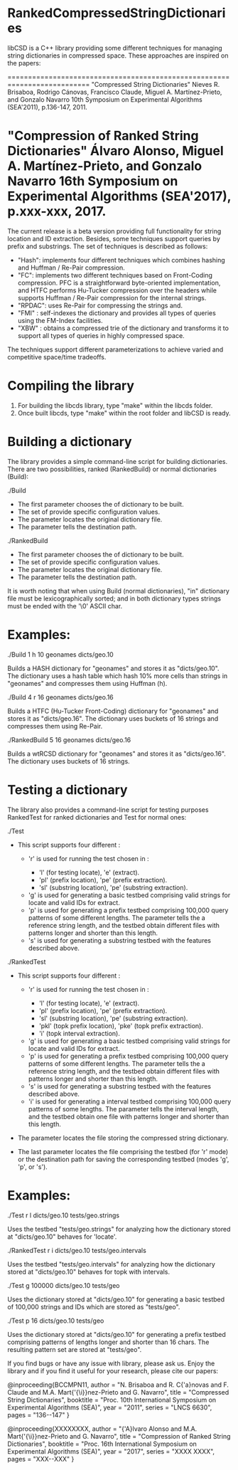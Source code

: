 # RankedCompressedStringDictionaries

libCSD is a C++ library providing some different techniques for managing
string dictionaries in compressed space. These approaches are inspired on
the papers:

==========================================================================
  "Compressed String Dictionaries"
  Nieves R. Brisaboa, Rodrigo Cánovas, Francisco Claude, 
  Miguel A. Martínez-Prieto, and Gonzalo Navarro
  10th Symposium on Experimental Algorithms (SEA'2011), p.136-147, 2011.

  "Compression of Ranked String Dictionaries"
  Álvaro Alonso, Miguel A. Martínez-Prieto, and Gonzalo Navarro
  16th Symposium on Experimental Algorithms (SEA'2017), p.xxx-xxx, 2017.
==========================================================================

The current release is a beta version providing full functionality for
string location and ID extraction. Besides, some techniques support queries
by prefix and substrings. The set of techniques is described as follows:

- "Hash":  implements four different techniques which combines hashing and 
	   Huffman / Re-Pair compression.
- "FC":    implements two different techniques based on Front-Coding 
	   compression. PFC is a straightforward byte-oriented implementation,
	   and HTFC performs Hu-Tucker compression over the headers while
	   supports Huffman / Re-Pair compression for the internal strings.
- "RPDAC": uses Re-Pair for compressing the strings and.
- "FMI"  : self-indexes the dictionary and provides all types of queries using
	   the FM-Index facilities.
- "XBW"  : obtains a compressed trie of the dictionary and transforms it to
	   support all types of queries in highly compressed space.

The techniques support different parameterizations to achieve varied and
competitive space/time tradeoffs. 

Compiling the library
====================
1) For building the libcds library, type "make" within the libcds folder.
2) Once built libcds, type "make" within the root folder and libCSD is ready.


Building a dictionary
=====================
The library provides a simple command-line script for building dictionaries. There are two possibilities, ranked (RankedBuild) or normal dictionaries (Build):

./Build <type> <parameters> <in> <out>
  - The first parameter chooses the <type> of dictionary to be built. 
  - The set of <parameters> provide specific configuration values.
  - The <in> parameter locates the original dictionary file.
  - The <out> parameter tells the destination path.
  
./RankedBuild <type> <parameters> <in> <out>
  - The first parameter chooses the <type> of dictionary to be built. 
  - The set of <parameters> provide specific configuration values.
  - The <in> parameter locates the original dictionary file.
  - The <out> parameter tells the destination path.

It is worth noting that when using Build (normal dictionaries), "in" dictionary file must be lexicographically sorted;
and in both dictionary types strings must be ended with the '\0' ASCII char.

Examples:
=========
./Build 1 h 10 geonames dicts/geo.10

  Builds a HASH dictionary for "geonames" and stores it as "dicts/geo.10". The 
  dictionary uses a hash table which hash 10% more cells than strings in 
  "geonames" and compresses them using Huffman (h).


  ./Build 4 r 16 geonames dicts/geo.16

  Builds a HTFC (Hu-Tucker Front-Coding) dictionary for "geonames" and stores 
  it as "dicts/geo.16". The dictionary uses buckets of 16 strings and 
  compresses them using Re-Pair.

  
./RankedBuild 5 16 geonames dicts/geo.16

  Builds a wtRCSD dictionary for "geonames" and stores 
  it as "dicts/geo.16". The dictionary uses buckets of 16 strings.  
  

  
Testing a dictionary
====================
The library also provides a command-line script for testing purposes RankedTest for ranked dictionaries and Test for normal ones:

./Test <mode> <opt> <in> <file>

- This script supports four different <modes>:

  - 'r' is used for running the test chosen in <opt>:
	 - 'l' (for testing locate), 'e' (extract).
	 - 'pl' (prefix location), 'pe' (prefix extraction).
	 - 'sl' (substring location), 'pe' (substring extraction). 
  - 'g' is used for generating a basic testbed comprising <opt> valid strings
	for locate and <opt> valid IDs for extract.
  - 'p' is used for generating a prefix testbed comprising 100,000 query 
	patterns of some different lengths. The <opt> parameter tells the
	a reference string length, and the testbed obtain different files
	with patterns longer and shorter than this length.
  - 's' is used for generating a substring testbed with the features described
	above.

	
./RankedTest <mode> <opt> <in> <file>

- This script supports four different <modes>:

  - 'r' is used for running the test chosen in <opt>:
	 - 'l' (for testing locate), 'e' (extract).
	 - 'pl' (prefix location), 'pe' (prefix extraction).
	 - 'sl' (substring location), 'pe' (substring extraction). 
	 - 'pkl' (topk prefix location), 'pke' (topk prefix extraction).
	 - 'i' (topk interval extraction).
  - 'g' is used for generating a basic testbed comprising <opt> valid strings
	for locate and <opt> valid IDs for extract.
  - 'p' is used for generating a prefix testbed comprising 100,000 query 
	patterns of some different lengths. The <opt> parameter tells the
	a reference string length, and the testbed obtain different files
	with patterns longer and shorter than this length.
  - 's' is used for generating a substring testbed with the features described
	above.
  - 'i' is used for generating a interval testbed comprising 100,000 query 
	patterns of some lengths. The <opt> parameter tells the
	interval length, and the testbed obtain one file
	with patterns longer and shorter than this length.

	
- The parameter <in> locates the file storing the compressed string dictionary.
- The last <file> parameter locates the file comprising the testbed (for 'r'
  mode) or the destination path for saving the corresponding testbed (modes 
  'g', 'p', or 's').


Examples:
=========
./Test r l dicts/geo.10 tests/geo.strings

  Uses the testbed "tests/geo.strings" for analyzing how the dictionary stored 
  at "dicts/geo.10" behaves for 'locate'.

./RankedTest r i dicts/geo.10 tests/geo.intervals 

  Uses the testbed "tests/geo.intervals" for analyzing how the dictionary stored 
  at "dicts/geo.10" behaves for topk with intervals.
  
./Test g 100000 dicts/geo.10 tests/geo

  Uses the dictionary stored at "dicts/geo.10" for generating a basic testbed 
  of 100,000 strings and IDs which are stored as "tests/geo".

./Test p 16 dicts/geo.10 tests/geo

  Uses the dictionary stored at "dicts/geo.10" for generating a prefix testbed
  comprising patterns of lengths longer and shorter than 16 chars. The 
  resulting pattern set are stored at "tests/geo".
    


If you find bugs or have any issue with library, please ask us. Enjoy the 
library and if you find it useful for your research, please cite our papers:

@inproceeding{BCCMPN11,
  author    = "N. Brisaboa and R. C{\'a}novas and F. Claude 
                and M.A. Mart{\'{\i}}nez-Prieto and G. Navarro",
  title     = "Compressed String Dictionaries",
  booktitle = "Proc. 10th International Symposium on Experimental 
	        Algorithms (SEA)",
  year      = "2011",
  series    = "LNCS 6630",
  pages     = "136--147"
}

@inproceeding{XXXXXXXX,
  author    = "{\'A}lvaro Alonso and M.A. Mart{\'{\i}}nez-Prieto and G. Navarro",
  title     = "Compression of Ranked String Dictionaries",
  booktitle = "Proc. 16th International Symposium on Experimental 
	        Algorithms (SEA)",
  year      = "2017",
  series    = "XXXX XXXX",
  pages     = "XXX--XXX"
}

